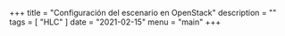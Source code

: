 +++
title = "Configuración del escenario en OpenStack"
description = ""
tags = [
    "HLC"
]
date = "2021-02-15"
menu = "main"
+++
